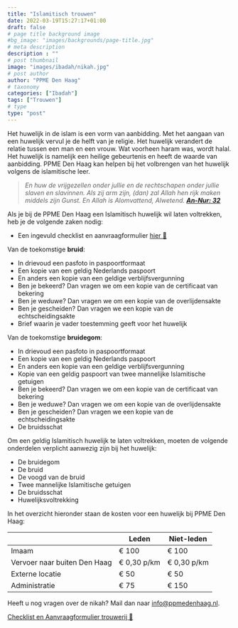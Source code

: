 ```yaml
---
title: "Islamitisch trouwen"
date: 2022-03-19T15:27:17+01:00
draft: false
# page title background image
#bg_image: "images/backgrounds/page-title.jpg"
# meta description
description : ""
# post thumbnail
image: "images/ibadah/nikah.jpg"
# post author
author: "PPME Den Haag"
# taxonomy
categories: ["Ibadah"]
tags: ["Trouwen"]
# type
type: "post"
---
```



Het huwelijk in de islam is een vorm van aanbidding. Met het aangaan van een huwelijk vervul je de helft van je religie.
Het huwelijk verandert de relatie tussen een man en een vrouw. Wat voorheen haram was, wordt halal. Het huwelijk is namelijk een heilige gebeurtenis en heeft de waarde van aanbidding. PPME Den Haag kan helpen bij het volbrengen van het huwelijk volgens de islamitische leer. 


>*En huw de vrijgezellen onder jullie en de rechtschapen onder jullie slaven en slavinnen. Als zij arm zijn, (dan) zal Allah hen rijk maken middels zijn Gunst. En Allah is Alomvattend, Alwetend. [**An-Nur: 32**](https://quran.com/24/32)*





Als je bij de PPME Den Haag een Islamitisch huwelijk wil laten voltrekken, heb je de volgende zaken nodig:

* Een ingevuld checklist en aanvraagformulier [hier 📝](/forms/20210925-Checklist-trouwerij-PPME-Den-Haag.docx)

Van de toekomstige **bruid**: 

* In drievoud een pasfoto in paspoortformaat
* Een kopie van een geldig Nederlands paspoort
* En anders een kopie van een geldige verblijfsvergunning
* Ben je bekeerd? Dan vragen we om een kopie van de certificaat van bekering
* Ben je weduwe? Dan vragen we om een kopie van de overlijdensakte
* Ben je gescheiden? Dan vragen we een kopie van de echtscheidingsakte
* Brief waarin je vader toestemming geeft voor het huwelijk


Van de toekomstige **bruidegom**:

* In drievoud een pasfoto in paspoortformaat
* Een kopie van een geldig Nederlands paspoort
* En anders een kopie van een geldige verblijfsvergunning
* Kopie van een geldig paspoort van twee mannelijke Islamitische getuigen
* Ben je bekeerd? Dan vragen we om een kopie van de certificaat van bekering
* Ben je weduwe? Dan vragen we om een kopie van de overlijdensakte
* Ben je gescheiden? Dan vragen we een kopie van de echtscheidingsakte
* De bruidsschat


Om een geldig Islamitisch huwelijk te laten voltrekken, moeten de volgende onderdelen verplicht aanwezig zijn bij het huwelijk:
* De bruidegom
* De bruid
* De voogd van de bruid
* Twee mannelijke Islamitische getuigen 
* De bruidsschat
* Huwelijksvoltrekking

In het overzicht hieronder staan de kosten voor een huwelijk bij PPME Den Haag:




|                              | **Leden**   | **Niet-leden** | 
| ---------------------------- | ----------- | -------------- |
| Imaam                        | € 100       | € 100          |
| Vervoer naar buiten Den Haag | € 0,30 p/km | € 0,30 p/km    |
| Externe locatie              | € 50        | € 50           | 
| Administratie                | € 75        | € 150          |

Heeft u nog vragen over de nikah? Mail dan naar info@ppmedenhaag.nl.

[Checklist en Aanvraagformulier trouwerij 📝](/forms/20210925-Checklist-trouwerij-PPME-Den-Haag.docx)
